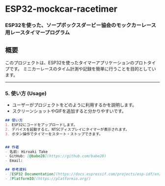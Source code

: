 # ESP32-mockcar-racetimer
### ESP32を使った、ソープボックスダービー協会のモックカーレース用レースタイマープログラム


## 概要
このプロジェクトは、ESP32を使ったタイマーアプリケーションのプロトタイプです。
ミニカーレースのタイム計測や記録を簡単に行うことを目的としています。


---

### **5. 使い方 (Usage)**
- ユーザーがプロジェクトをどのように利用するかを説明します。
- スクリーンショットやGIFを追加すると分かりやすいです。

```markdown
## 使い方
1. ESP32にコードをアップロードします。
2. デバイスを起動すると、NTSCディスプレイにタイマーが表示されます。
3. ボタン操作でタイマーをスタート・ストップできます。


## 作者
- 名前: Hiroaki Take
- GitHub: [@babe28](https://github.com/babe28)
- Email: 

## 参考資料
- [ESP32 Documentation](https://docs.espressif.com/projects/esp-idf/en/latest/)
- [PlatformIO](https://platformio.org/)